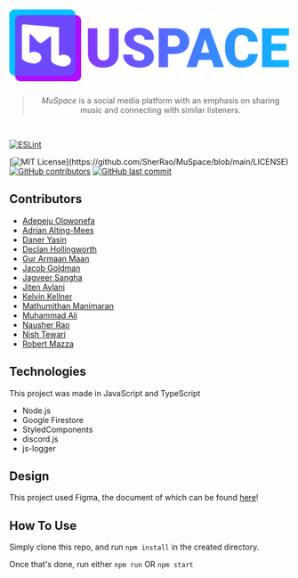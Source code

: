<h1 align="center"> 
  <a href=""><img src="public/logo.svg" width="512"/></a>
</h1>

<blockquote align="center">
  <em>MuSpace</em> is a social media platform with an emphasis on sharing music and connecting with similar listeners.
</blockquote>

<br/>

[![ESLint](https://github.com/SherRao/CP-317/actions/workflows/eslint.yml/badge.svg)](https://github.com/SherRao/MuSpace/actions/workflows/eslint.yml)

[![MIT License](https://img.shields.io/apm/l/atomic-design-ui.svg?)](https://github.com/SherRao/MuSpace/blob/main/LICENSE)
[![GitHub contributors](https://img.shields.io/github/contributors/SherRao/CP-317.svg?style=flat)](https://github.com/SherRao/MuSpace/graphs/contributors)
[![GitHub last commit](https://img.shields.io/github/last-commit/SherRao/CP-317.svg?style=flat)](https://github.com/SherRao/MuSpace/commits/main)

## Contributors

- [Adepeju Olowonefa](https://www.github.com/Adepeju-nefa)<br/>
- [Adrian Alting-Mees](https://github.com/AdrianAltingMees)<br/>
- [Daner Yasin](https://github.com/danerkestey)<br/>
- [Declan Hollingworth](https://github.com/wowitsdeclan)<br/>
- [Gur Armaan Maan](https://github.com/MAHAULMUSIC)<br/>
- [Jacob Goldman](https://github.com/Caboji)<br/>
- [Jagveer Sangha](https://github.com/Jagveer-Sangha)<br/>
- [Jiten Aylani](https://github.com/aylanij)<br/>
- [Kelvin Kellner](https://github.com/kelvinkellner)<br/>
- [Mathumithan Manimaran](https://www.github.com/MattDank)<br/>
- [Muhammad Ali](https://github.com/zancrash)<br/>
- [Nausher Rao](https://www.github.com/sherrao)<br/>
- [Nish Tewari](https://github.com/XSilviaX)<br/>
- [Robert Mazza](https://github.com/Robert336)<br/>

## Technologies

This project was made in JavaScript and TypeScript

- Node.js
- Google Firestore
- StyledComponents
- discord.js
- js-logger

## Design
This project used Figma, the document of which can be found [here](https://www.figma.com/file/Jh6rAs4sNIZPaELM6qcGEt/Website?node-id=0%3A1)!

## How To Use

Simply clone this repo, and run
`npm install` in the created directory.

Once that's done, run either
`npm run` OR `npm start`
